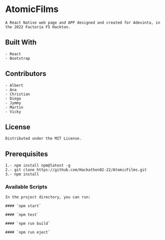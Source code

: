 # AtomicFilms

    A React Native web page and APP designed and created for Adevinta, in the 2022 Factoría F5 Hackton.

## Built With

    - React
    - Bootstrap

## Contributors

    - Albert
    - Ana
    - Christian
    - Diego
    - Jymmy
    - Martin
    - Vicky

## License

    Distributed under the MIT License.

## Prerequisites

    1.- npm install npm@latest -g
    2.- git clone https://github.com/Hackathon02-22/AtomicFilms.git
    3.- npm install

### Available Scripts

    In the project directory, you can run:

    #### `npm start`

    #### `npm test`

    #### `npm run build`

    #### `npm run eject`
